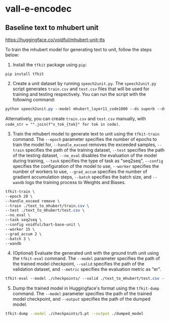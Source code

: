 # vall-e-encodec

## Baseline text to mhubert unit
https://huggingface.co/voidful/mhubert-unit-tts

To train the mhubert model for generating text to unit, follow the steps below:

1. Install the `tfkit` package using `pip`:
```
pip install tfkit
```


2. Create a unit dataset by running `speech2unit.py`. The `speech2unit.py` script generates `train.csv` and `test.csv` files that will be used for training and testing respectively. You can run the script with the following command:
```css
python speech2unit.py --model mhubert_layer11_code1000 --ds superb --ds_split asr
```
Alternatively, you can create `train.csv` and `test.csv` manually, with `code_str = "".join(f"v_tok_{tok}" for tok in code)`.


3. Train the mhubert model to generate text to unit using the `tfkit-train` command. The `--epoch` parameter specifies the number of epochs to train the model for, `--handle_exceed` removes the exceeded samples, `--train` specifies the path of the training dataset, `--test` specifies the path of the testing dataset, `--no_eval` disables the evaluation of the model during training, `--task` specifies the type of task as "seq2seq", `--config` specifies the configuration of the model to use, `--worker` specifies the number of workers to use, `--grad_accum` specifies the number of gradient accumulation steps, `--batch` specifies the batch size, and `--wandb` logs the training process to Weights and Biases.
```css
tfkit-train \
--epoch 20 \
--handle_exceed remove \
--train ./text_to_mhubert/train.csv \
--test ./text_to_mhubert/test.csv \
--no_eval \
--task seq2seq \
--config voidful/bart-base-unit \
--worker 15 \
--grad_accum 2 \
--batch 3 \
--wandb
```


4. (Optional) Evaluate the generated unit with the ground truth unit using the `tfkit-eval` command. The `--model` parameter specifies the path of the trained model checkpoint, `--valid` specifies the path of the validation dataset, and `--metric` specifies the evaluation metric as "er".
```css
tfkit-eval --model ./checkpoints/ --valid ./text_to_mhubert/test.csv --metric er
```

5. Dump the trained model in Huggingface's format using the `tfkit-dump` command. The `--model` parameter specifies the path of the trained model checkpoint, and `--output` specifies the path of the dumped model.
```bash
tfkit-dump --model ./checkpoints/5.pt --output ./dumped_model
```

